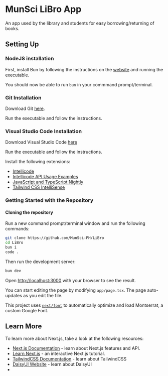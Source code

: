 # MunSci LiBro App

An app used by the library and students for easy borrowing/returning of books.

## Setting Up

### NodeJS installation

First, install Bun by following the instructions on the [website](https://bun.sh/) and running the executable.

You should now be able to run `bun` in your commmand prompt/terminal.

### Git Installation

Download Git [here](https://git-scm.com/downloads).

Run the executable and follow the instructions.

### Visual Studio Code Installation

Download Visual Studio Code [here](https://code.visualstudio.com/download)

Run the executable and follow the instructions.

Install the following extensions:

- [Intellicode](https://marketplace.visualstudio.com/items?itemName=VisualStudioExptTeam.vscodeintellicode)
- [Intellicode API Usage Examples](https://marketplace.visualstudio.com/items?itemName=VisualStudioExptTeam.intellicode-api-usage-examples)
- [JavaScript and TypeScript Nightly](https://marketplace.visualstudio.com/items?itemName=ms-vscode.vscode-typescript-next)
- [Tailwind CSS IntelliSense](https://marketplace.visualstudio.com/items?itemName=bradlc.vscode-tailwindcss)

### Getting Started with the Repository

#### Cloning the repository

Run a new command prompt/terminal window and run the following commands:

```bash
git clone https://github.com/MunSci-PH/LiBro
cd LiBro
bun i
code .
```

Then run the development server:

```bash
bun dev
```

Open [http://localhost:3000](http://localhost:3000) with your browser to see the result.

You can start editing the page by modifying `app/page.tsx`. The page auto-updates as you edit the file.

This project uses [`next/font`](https://nextjs.org/docs/basic-features/font-optimization) to automatically optimize and load Montserrat, a custom Google Font.

## Learn More

To learn more about Next.js, take a look at the following resources:

- [Next.js Documentation](https://nextjs.org/docs) - learn about Next.js features and API.
- [Learn Next.js](https://nextjs.org/learn) - an interactive Next.js tutorial.
- [TailwindCSS Documentation](https://tailwindcss.com/docs/) - learn about TailwindCSS
- [DaisyUI Website](https://daisyui.com/) - learn about DaisyUI
-
